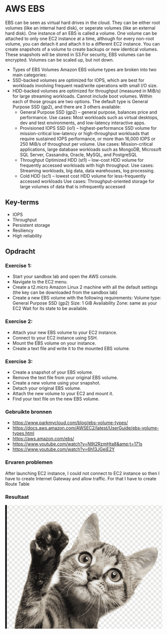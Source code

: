 # AWS EBS
EBS can be seen as virtual hard drives in the cloud. They can be either root volumes (like an internal hard disk), or seperate volumes (like an external hard disk). One instance of an EBS is called a volume. One volume can be attached to only one EC2 instance at a time, although for every non-root volume, you can detach it and attach it to a different EC2 instance.
You can create snapshots of a volume to create backups or new identical volumes. These snapshots will be stored in S3.For security, EBS volumes can be encrypted. Volumes can be scaled up, but not down.
- Types of EBS Volumes
  Amazon EBS volume types are broken into two main categories: 
- SSD-backed volumes are optimized for IOPS, which are best for workloads involving frequent read/write operations with small I/O size.
- HDD-backed volumes are optimized for throughput (measured in MiB/s) for large streaming workloads. Cannot include boot volumes.
  Within each of those groups are two options. The default type is General Purpose SSD (gp2), and there are 3 others available:
    - General Purpose SSD (gp2) – general purpose, balances price and performance.
      Use cases: Most workloads such as virtual desktops, dev and test environments, and low-latency interactive apps.
    - Provisioned IOPS SSD (io1) – highest-performance SSD volume for mission-critical low-latency or high-throughput workloads that require sustained IOPS performance, or more than 16,000 IOPS or 250 MiB/s of throughout per volume.
       Use cases: Mission-critical applications, large database workloads such as MongoDB, Microsoft SQL Server, Cassandra, Oracle, MySQL, and PostgreSQL
    - Throughput Optimized HDD (st1) – low-cost HDD volume for frequently accessed workloads with high throughput.
      Use cases: Streaming workloads, big data, data warehouses, log processing.
    - Cold HDD (sc1) – lowest cost HDD volume for less-frequently accessed workloads
      Use cases: Throughput-oriented storage for large volumes of data that is infrequently accessed


## Key-terms
- IOPS 
- Throughput
- Persistent storage
- Resiliency
- High reliability

## Opdracht
### Exercise 1:
   - Start your sandbox lab and open the AWS console.
   - Navigate to the EC2 menu.
   - Create a t2.micro Amazon Linux 2 machine with all the default settings (the key can be downloaded from the sandbox lab)
   - Create a new EBS volume with the following requirements:
      Volume type: General Purpose SSD (gp2)
      Size: 1 GiB
      Availability Zone: same as your EC2
      Wait for its state to be available.

### Exercise 2:
   - Attach your new EBS volume to your EC2 instance.
   - Connect to your EC2 instance using SSH.
   - Mount the EBS volume on your instance.
   - Create a text file and write it to the mounted EBS volume.

### Exercise 3:
  - Create a snapshot of your EBS volume.
  - Remove the text file from your original EBS volume.
  - Create a new volume using your snapshot.
  - Detach your original EBS volume.
  - Attach the new volume to your EC2 and mount it.
  - Find your text file on the new EBS volume.

### Gebruikte bronnen
- https://www.parkmycloud.com/blog/ebs-volume-types/
- https://docs.aws.amazon.com/AWSEC2/latest/UserGuide/ebs-volume-types.html
- https://aws.amazon.com/ebs/
- https://www.youtube.com/watch?v=N9t2RzmHta8&amp;t=171s
- https://www.youtube.com/watch?v=6h13JGeiE2Y
### Ervaren problemen
After launching EC2 instance, I could not connect to EC2 instance so then I have to create Internet Gateway and allow traffic. For that I have to create Route Table 

### Resultaat

![alt_text](https://github.com/techgrounds/cloud-6-repo-rupaliBC/blob/main/00_includes/s3cat.png)

